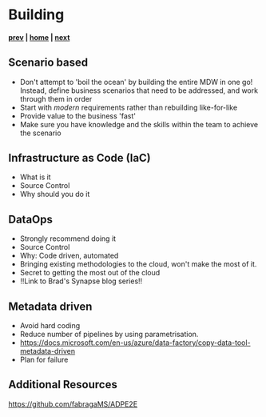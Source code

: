 # Building

#### [prev](./designing.md) | [home](./readme.md)  | [next](./operating.md)


## Scenario based
* Don't attempt to 'boil the ocean' by building the entire MDW in one go! Instead, define business scenarios that need to be addressed, and work through them in order
* Start with *modern* requirements rather than rebuilding like-for-like
* Provide value to the business 'fast'
* Make sure you have knowledge and the skills within the team to achieve the scenario

## Infrastructure as Code (IaC)
* What is it
* Source Control
* Why should you do it

## DataOps
* Strongly recommend doing it
* Source Control
* Why: Code driven, automated
* Bringing existing methodologies to the cloud, won't make the most of it.
* Secret to getting the most out of the cloud
* !!Link to Brad's Synapse blog series!!

## Metadata driven
* Avoid hard coding
* Reduce number of pipelines by using parametrisation.
* https://docs.microsoft.com/en-us/azure/data-factory/copy-data-tool-metadata-driven
* Plan for failure

## Additional Resources
https://github.com/fabragaMS/ADPE2E
